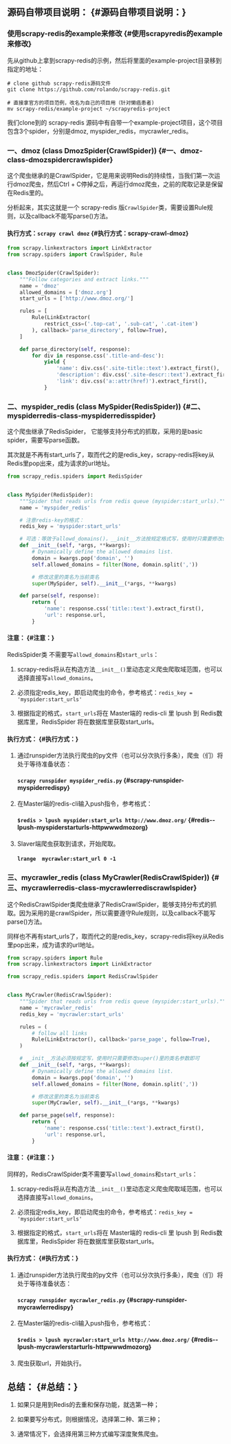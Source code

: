 ## 源码自带项目说明： {#源码自带项目说明：}

### 使用scrapy-redis的example来修改 {#使用scrapyredis的example来修改}

先从github上拿到scrapy-redis的示例，然后将里面的example-project目录移到指定的地址：

```
# clone github scrapy-redis源码文件
git clone https://github.com/rolando/scrapy-redis.git

# 直接拿官方的项目范例，改名为自己的项目用（针对懒癌患者)
mv scrapy-redis/example-project ~/scrapyredis-project
```

我们clone到的 scrapy-redis 源码中有自带一个example-project项目，这个项目包含3个spider，分别是dmoz, myspider\_redis，mycrawler\_redis。

### 一、dmoz \(class DmozSpider\(CrawlSpider\)\) {#一、dmoz-class-dmozspidercrawlspider}

这个爬虫继承的是CrawlSpider，它是用来说明Redis的持续性，当我们第一次运行dmoz爬虫，然后Ctrl + C停掉之后，再运行dmoz爬虫，之前的爬取记录是保留在Redis里的。

分析起来，其实这就是一个 scrapy-redis 版`CrawlSpider`类，需要设置Rule规则，以及callback不能写parse\(\)方法。

#### 执行方式：`scrapy crawl dmoz` {#执行方式：scrapy-crawl-dmoz}

```py
from scrapy.linkextractors import LinkExtractor
from scrapy.spiders import CrawlSpider, Rule


class DmozSpider(CrawlSpider):
    """Follow categories and extract links."""
    name = 'dmoz'
    allowed_domains = ['dmoz.org']
    start_urls = ['http://www.dmoz.org/']

    rules = [
        Rule(LinkExtractor(
            restrict_css=('.top-cat', '.sub-cat', '.cat-item')
        ), callback='parse_directory', follow=True),
    ]

    def parse_directory(self, response):
        for div in response.css('.title-and-desc'):
            yield {
                'name': div.css('.site-title::text').extract_first(),
                'description': div.css('.site-descr::text').extract_first().strip(),
                'link': div.css('a::attr(href)').extract_first(),
            }
```

### 二、myspider\_redis \(class MySpider\(RedisSpider\)\) {#二、myspiderredis-class-myspiderredisspider}

这个爬虫继承了RedisSpider， 它能够支持分布式的抓取，采用的是basic spider，需要写parse函数。

其次就是不再有start\_urls了，取而代之的是redis\_key，scrapy-redis将key从Redis里pop出来，成为请求的url地址。

```py
from scrapy_redis.spiders import RedisSpider


class MySpider(RedisSpider):
    """Spider that reads urls from redis queue (myspider:start_urls)."""
    name = 'myspider_redis'

    # 注意redis-key的格式：
    redis_key = 'myspider:start_urls'

    # 可选：等效于allowd_domains()，__init__方法按规定格式写，使用时只需要修改super()里的类名参数即可
    def __init__(self, *args, **kwargs):
        # Dynamically define the allowed domains list.
        domain = kwargs.pop('domain', '')
        self.allowed_domains = filter(None, domain.split(','))

        # 修改这里的类名为当前类名
        super(MySpider, self).__init__(*args, **kwargs)

    def parse(self, response):
        return {
            'name': response.css('title::text').extract_first(),
            'url': response.url,
        }
```

#### 注意： {#注意：}

RedisSpider类 不需要写`allowd_domains`和`start_urls`：

1. scrapy-redis将从在构造方法`__init__()`里动态定义爬虫爬取域范围，也可以选择直接写`allowd_domains`。

2. 必须指定redis\_key，即启动爬虫的命令，参考格式：`redis_key = 'myspider:start_urls'`

3. 根据指定的格式，`start_urls`将在 Master端的 redis-cli 里 lpush 到 Redis数据库里，RedisSpider 将在数据库里获取start\_urls。

#### 执行方式： {#执行方式：}

1. 通过runspider方法执行爬虫的py文件（也可以分次执行多条），爬虫（们）将处于等待准备状态：

   #### `scrapy runspider myspider_redis.py` {#scrapy-runspider-myspiderredispy}

2. 在Master端的redis-cli输入push指令，参考格式：

   #### `$redis > lpush myspider:start_urls http://www.dmoz.org/` {#redis--lpush-myspiderstarturls-httpwwwdmozorg}

3. Slaver端爬虫获取到请求，开始爬取。

   #### `lrange  mycrawler:start_url 0 -1`

### 三、mycrawler\_redis \(class MyCrawler\(RedisCrawlSpider\)\) {#三、mycrawlerredis-class-mycrawlerrediscrawlspider}

这个RedisCrawlSpider类爬虫继承了RedisCrawlSpider，能够支持分布式的抓取。因为采用的是crawlSpider，所以需要遵守Rule规则，以及callback不能写parse\(\)方法。

同样也不再有start\_urls了，取而代之的是redis\_key，scrapy-redis将key从Redis里pop出来，成为请求的url地址。

```py
from scrapy.spiders import Rule
from scrapy.linkextractors import LinkExtractor

from scrapy_redis.spiders import RedisCrawlSpider


class MyCrawler(RedisCrawlSpider):
    """Spider that reads urls from redis queue (myspider:start_urls)."""
    name = 'mycrawler_redis'
    redis_key = 'mycrawler:start_urls'

    rules = (
        # follow all links
        Rule(LinkExtractor(), callback='parse_page', follow=True),
    )

    # __init__方法必须按规定写，使用时只需要修改super()里的类名参数即可
    def __init__(self, *args, **kwargs):
        # Dynamically define the allowed domains list.
        domain = kwargs.pop('domain', '')
        self.allowed_domains = filter(None, domain.split(','))

        # 修改这里的类名为当前类名
        super(MyCrawler, self).__init__(*args, **kwargs)

    def parse_page(self, response):
        return {
            'name': response.css('title::text').extract_first(),
            'url': response.url,
        }
```

#### 注意： {#注意：}

同样的，RedisCrawlSpider类不需要写`allowd_domains`和`start_urls`：

1. scrapy-redis将从在构造方法`__init__()`里动态定义爬虫爬取域范围，也可以选择直接写`allowd_domains`。

2. 必须指定redis\_key，即启动爬虫的命令，参考格式：`redis_key = 'myspider:start_urls'`

3. 根据指定的格式，`start_urls`将在 Master端的 redis-cli 里 lpush 到 Redis数据库里，RedisSpider 将在数据库里获取start\_urls。

#### 执行方式： {#执行方式：}

1. 通过runspider方法执行爬虫的py文件（也可以分次执行多条），爬虫（们）将处于等待准备状态：

   #### `scrapy runspider mycrawler_redis.py` {#scrapy-runspider-mycrawlerredispy}

2. 在Master端的redis-cli输入push指令，参考格式：

   #### `$redis > lpush mycrawler:start_urls http://www.dmoz.org/` {#redis--lpush-mycrawlerstarturls-httpwwwdmozorg}

3. 爬虫获取url，开始执行。

## 总结： {#总结：}

1. 如果只是用到Redis的去重和保存功能，就选第一种；

2. 如果要写分布式，则根据情况，选择第二种、第三种；

3. 通常情况下，会选择用第三种方式编写深度聚焦爬虫。



